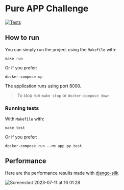# Pure APP Challenge

[![Tests](https://github.com/guimunarolo/pure-app-challenge/actions/workflows/tests.yml/badge.svg)](https://github.com/guimunarolo/pure-app-challenge/actions/workflows/tests.yml)

## How to run

You can simply run the project using the `Makefile` with:

    make run

Or if you prefer:

    docker-compose up

The application runs using port 8000.

> To stop run `make stop` or `docker-compose down`

### Running tests

With `Makefile` with:

    make test

Or if you prefer:

    docker-compose run --rm app py.test

## Performance

Here are the performance results made with [django-silk](https://github.com/jazzband/django-silk).

![Screenshot 2023-07-11 at 16 01 28](https://github.com/guimunarolo/pure-app-challenge/assets/8931516/009cd755-bfaa-495d-b50f-3fd82d3f9b82)

